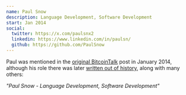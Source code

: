 ```yaml
---
name: Paul Snow
description: Language Development, Software Development
start: Jan 2014
social:
  twitter: https://x.com/paulsnx2
  linkedin: https://www.linkedin.com/in/paulsn/
  github: https://github.com/PaulSnow
---
```


Paul was mentioned in the [original BitcoinTalk](https://web.archive.org/web/20140208053651/https://bitcointalk.org/index.php?topic=428589.0) post in January 2014, although his role there was later [written out of history](https://bitcointalk.org/index.php?topic=428589.0), along with many others:

*"Paul Snow - Language Development, Software Development"*
